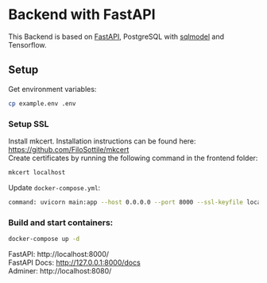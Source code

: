 # Backend with FastAPI

This Backend is based on [FastAPI](https://fastapi.tiangolo.com/), PostgreSQL with [sqlmodel](https://sqlmodel.tiangolo.com/) and Tensorflow.

## Setup

Get environment variables:
```bash
cp example.env .env
```

### Setup SSL
Install mkcert. Installation instructions can be found here: https://github.com/FiloSottile/mkcert   
Create certificates by running the following command in the frontend folder:   
```bash
mkcert localhost
```
Update `docker-compose.yml`:
```bash
command: uvicorn main:app --host 0.0.0.0 --port 8000 --ssl-keyfile localhost-key.pem --ssl-certfile localhost.pem --reload
```

### Build and start containers:

```bash
docker-compose up -d
```

FastAPI: http://localhost:8000/   
FastAPI Docs: http://127.0.0.1:8000/docs   
Adminer: http://localhost:8080/   
